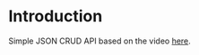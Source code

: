# Introduction

Simple JSON CRUD API based on the video [here](https://www.youtube.com/watch?v=lf_kiH_NPvM).